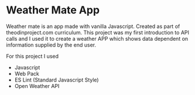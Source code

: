 # Weather Mate App

Weather mate is an app made with vanilla Javascript. Created as part of theodinproject.com curriculum. This project was my first introduction to API calls and I used it to create a weather APP which shows data dependent on information supplied by the end user.

For this project I used
- Javascript
- Web Pack
- ES Lint (Standard Javascript Style) 
- Open Weather API

